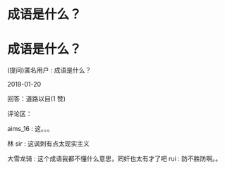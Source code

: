 # 成语是什么？

# 成语是什么？

(提问)匿名用户 : 成语是什么？

2019-01-20

回答：道路以目(1 赞)

评论区：

aims_16 : 这。。。

林 sir : 这讽刺有点太现实主义

大雪龙骑 : 这个成语我都不懂什么意思，罔奸也太有才了吧 rui : 防不胜防啊。。
